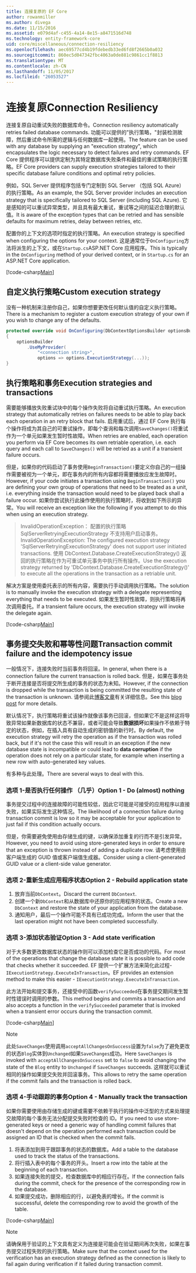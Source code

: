 ```yaml
---
title: 连接复原的 EF Core
author: rowanmiller
ms.author: divega
ms.date: 11/15/2016
ms.assetid: e079d4af-c455-4a14-8e15-a8471516d748
ms.technology: entity-framework-core
uid: core/miscellaneous/connection-resiliency
ms.openlocfilehash: aec69577cd4b19fdebedb33ed6fd8f2665b0a032
ms.sourcegitcommit: 860ec5d047342fbc4063a0de881c9861cc1f8813
ms.translationtype: MT
ms.contentlocale: zh-CN
ms.lasthandoff: 11/05/2017
ms.locfileid: "26053527"
---
```

# <a name="connection-resiliency"></a><span data-ttu-id="83ce1-102">连接复原</span><span class="sxs-lookup"><span data-stu-id="83ce1-102">Connection Resiliency</span></span>

<span data-ttu-id="83ce1-103">连接复原自动重试失败的数据库命令。</span><span class="sxs-lookup"><span data-stu-id="83ce1-103">Connection resiliency automatically retries failed database commands.</span></span> <span data-ttu-id="83ce1-104">功能可以提供的"执行策略，"封装检测故障，然后重试命令所需的逻辑与任何数据库一起使用。</span><span class="sxs-lookup"><span data-stu-id="83ce1-104">The feature can be used with any database by supplying an "execution strategy", which encapsulates the logic necessary to detect failures and retry commands.</span></span> <span data-ttu-id="83ce1-105">EF Core 提供程序可以提供定制为其特定数据库失败条件和最佳的重试策略的执行策略。</span><span class="sxs-lookup"><span data-stu-id="83ce1-105">EF Core providers can supply execution strategies tailored to their specific database failure conditions and optimal retry policies.</span></span>

<span data-ttu-id="83ce1-106">例如，SQL Server 提供程序包括专门定制到 SQL Server （包括 SQL Azure） 的执行策略。</span><span class="sxs-lookup"><span data-stu-id="83ce1-106">As an example, the SQL Server provider includes an execution strategy that is specifically tailored to SQL Server (including SQL Azure).</span></span> <span data-ttu-id="83ce1-107">它是感知的可以重试异常类型，并且具有最大重试，重试等之间的延迟合理的默认值。</span><span class="sxs-lookup"><span data-stu-id="83ce1-107">It is aware of the exception types that can be retried and has sensible defaults for maximum retries, delay between retries, etc.</span></span>

<span data-ttu-id="83ce1-108">配置你的上下文的选项时指定的执行策略。</span><span class="sxs-lookup"><span data-stu-id="83ce1-108">An execution strategy is specified when configuring the options for your context.</span></span> <span data-ttu-id="83ce1-109">这是通常位于`OnConfiguring`方法将派生的上下文，或在`Startup.cs`ASP.NET Core 应用程序。</span><span class="sxs-lookup"><span data-stu-id="83ce1-109">This is typically in the `OnConfiguring` method of your derived context, or in `Startup.cs` for an ASP.NET Core application.</span></span>

[!code-csharp[Main](../../../samples/core/Miscellaneous/ConnectionResiliency/Program.cs#OnConfiguring)]

## <a name="custom-execution-strategy"></a><span data-ttu-id="83ce1-110">自定义执行策略</span><span class="sxs-lookup"><span data-stu-id="83ce1-110">Custom execution strategy</span></span>

<span data-ttu-id="83ce1-111">没有一种机制来注册你自己，如果你想要更改任何默认值的自定义执行策略。</span><span class="sxs-lookup"><span data-stu-id="83ce1-111">There is a mechanism to register a custom execution strategy of your own if you wish to change any of the defaults.</span></span>

``` csharp
protected override void OnConfiguring(DbContextOptionsBuilder optionsBuilder)
{
    optionsBuilder
        .UseMyProvider(
            "<connection string>",
            options => options.ExecutionStrategy(...));
}
```

## <a name="execution-strategies-and-transactions"></a><span data-ttu-id="83ce1-112">执行策略和事务</span><span class="sxs-lookup"><span data-stu-id="83ce1-112">Execution strategies and transactions</span></span>

<span data-ttu-id="83ce1-113">需要能够播放失败重试块中的每个操作失败将自动重试执行策略。</span><span class="sxs-lookup"><span data-stu-id="83ce1-113">An execution strategy that automatically retries on failures needs to be able to play back each operation in an retry block that fails.</span></span> <span data-ttu-id="83ce1-114">启用重试后，通过 EF Core 执行每个操作将成为其自己的可重试操作，即每个查询和每次调用`SaveChanges()`将重试作为一个单元如果发生暂时性故障。</span><span class="sxs-lookup"><span data-stu-id="83ce1-114">When retries are enabled, each operation you perform via EF Core becomes its own retriable operation, i.e. each query and each call to `SaveChanges()` will be retried as a unit if a transient failure occurs.</span></span>

<span data-ttu-id="83ce1-115">但是，如果你的代码启动了事务使用`BeginTransaction()`要定义你自己的一组操作需要被视为一个单元，即在事务内的所有内容都将需要播放应发生故障时。</span><span class="sxs-lookup"><span data-stu-id="83ce1-115">However, if your code initiates a transaction using `BeginTransaction()` you are defining your own group of operations that need to be treated as a unit, i.e. everything inside the transaction would need to be played back shall a failure occur.</span></span> <span data-ttu-id="83ce1-116">如果你尝试执行此操作使用的执行策略时，将收到如下所示的异常。</span><span class="sxs-lookup"><span data-stu-id="83ce1-116">You will receive an exception like the following if you attempt to do this when using an execution strategy.</span></span>

> <span data-ttu-id="83ce1-117">InvalidOperationException： 配置的执行策略 SqlServerRetryingExecutionStrategy 不支持用户启动事务。</span><span class="sxs-lookup"><span data-stu-id="83ce1-117">InvalidOperationException: The configured execution strategy 'SqlServerRetryingExecutionStrategy' does not support user initiated transactions.</span></span> <span data-ttu-id="83ce1-118">使用 DbContext.Database.CreateExecutionStrategy() 返回的执行策略在作为可重试单元事务中执行所有操作。</span><span class="sxs-lookup"><span data-stu-id="83ce1-118">Use the execution strategy returned by 'DbContext.Database.CreateExecutionStrategy()' to execute all the operations in the transaction as a retriable unit.</span></span>

<span data-ttu-id="83ce1-119">解决方案是使用委托表示的所有内容，需要执行手动调用执行策略。</span><span class="sxs-lookup"><span data-stu-id="83ce1-119">The solution is to manually invoke the execution strategy with a delegate representing everything that needs to be executed.</span></span> <span data-ttu-id="83ce1-120">如果发生暂时性故障，则执行策略将再次调用委托。</span><span class="sxs-lookup"><span data-stu-id="83ce1-120">If a transient failure occurs, the execution strategy will invoke the delegate again.</span></span>

[!code-csharp[Main](../../../samples/core/Miscellaneous/ConnectionResiliency/Program.cs#ManualTransaction)]

## <a name="transaction-commit-failure-and-the-idempotency-issue"></a><span data-ttu-id="83ce1-121">事务提交失败和幂等性问题</span><span class="sxs-lookup"><span data-stu-id="83ce1-121">Transaction commit failure and the idempotency issue</span></span>

<span data-ttu-id="83ce1-122">一般情况下，连接失败时当前事务将回滚。</span><span class="sxs-lookup"><span data-stu-id="83ce1-122">In general, when there is a connection failure the current transaction is rolled back.</span></span> <span data-ttu-id="83ce1-123">但是，如果在事务处于断开连接是否将提交所生成的事务的状态为未知。</span><span class="sxs-lookup"><span data-stu-id="83ce1-123">However, if the connection is dropped while the transaction is being committed the resulting state of the transaction is unknown.</span></span> <span data-ttu-id="83ce1-124">请参阅此[博客文章](http://blogs.msdn.com/b/adonet/archive/2013/03/11/sql-database-connectivity-and-the-idempotency-issue.aspx)有关详细信息。</span><span class="sxs-lookup"><span data-stu-id="83ce1-124">See this [blog post](http://blogs.msdn.com/b/adonet/archive/2013/03/11/sql-database-connectivity-and-the-idempotency-issue.aspx) for more details.</span></span>

<span data-ttu-id="83ce1-125">默认情况下，执行策略将重试该操作就像该事务已回滚，但如果它不是这样这将导致异常如果新数据库的状态不兼容，或者可能会导致**数据损坏**如果操作不依赖于特定的状态，例如，在插入具有自动生成的密钥值的新行时。</span><span class="sxs-lookup"><span data-stu-id="83ce1-125">By default, the execution strategy will retry the operation as if the transaction was rolled back, but if it's not the case this will result in an exception if the new database state is incompatible or could lead to **data corruption** if the operation does not rely on a particular state, for example when inserting a new row with auto-generated key values.</span></span>

<span data-ttu-id="83ce1-126">有多种与此处理。</span><span class="sxs-lookup"><span data-stu-id="83ce1-126">There are several ways to deal with this.</span></span>

### <a name="option-1---do-almost-nothing"></a><span data-ttu-id="83ce1-127">选项 1-是否执行任何操作 （几乎）</span><span class="sxs-lookup"><span data-stu-id="83ce1-127">Option 1 - Do (almost) nothing</span></span>

<span data-ttu-id="83ce1-128">事务提交过程中的连接故障的可能性较低，因此它可能是可接受的应用程序以直接失败，如果实际发生这种情况。</span><span class="sxs-lookup"><span data-stu-id="83ce1-128">The likelihood of a connection failure during transaction commit is low so it may be acceptable for your application to just fail if this condition actually occurs.</span></span>

<span data-ttu-id="83ce1-129">但是，你需要避免使用由存储生成的键，以确保添加重复的行而不是引发异常。</span><span class="sxs-lookup"><span data-stu-id="83ce1-129">However, you need to avoid using store-generated keys in order to ensure that an exception is thrown instead of adding a duplicate row.</span></span> <span data-ttu-id="83ce1-130">请考虑使用由客户端生成的 GUID 值或客户端值生成器。</span><span class="sxs-lookup"><span data-stu-id="83ce1-130">Consider using a client-generated GUID value or a client-side value generator.</span></span>

### <a name="option-2---rebuild-application-state"></a><span data-ttu-id="83ce1-131">选项 2-重新生成应用程序状态</span><span class="sxs-lookup"><span data-stu-id="83ce1-131">Option 2 - Rebuild application state</span></span>

1. <span data-ttu-id="83ce1-132">放弃当前`DbContext`。</span><span class="sxs-lookup"><span data-stu-id="83ce1-132">Discard the current `DbContext`.</span></span>
2. <span data-ttu-id="83ce1-133">创建一个新`DbContext`和从数据库中还原你的应用程序的状态。</span><span class="sxs-lookup"><span data-stu-id="83ce1-133">Create a new `DbContext` and restore the state of your application from the database.</span></span>
3. <span data-ttu-id="83ce1-134">通知用户，最后一个操作可能不具有已成功完成。</span><span class="sxs-lookup"><span data-stu-id="83ce1-134">Inform the user that the last operation might not have been completed successfully.</span></span>

### <a name="option-3---add-state-verification"></a><span data-ttu-id="83ce1-135">选项 3-添加状态验证</span><span class="sxs-lookup"><span data-stu-id="83ce1-135">Option 3 - Add state verification</span></span>

<span data-ttu-id="83ce1-136">对于大多数更改数据库状态的操作则可以添加检查它是否成功的代码。</span><span class="sxs-lookup"><span data-stu-id="83ce1-136">For most of the operations that change the database state it is possible to add code that checks whether it succeeded.</span></span> <span data-ttu-id="83ce1-137">EF 提供一个扩展方法来简化此过程- `IExecutionStrategy.ExecuteInTransaction`。</span><span class="sxs-lookup"><span data-stu-id="83ce1-137">EF provides an extension method to make this easier - `IExecutionStrategy.ExecuteInTransaction`.</span></span>

<span data-ttu-id="83ce1-138">此方法开始和提交事务，还接受中的函数`verifySucceeded`在事务提交期间发生暂时性错误时调用的参数。</span><span class="sxs-lookup"><span data-stu-id="83ce1-138">This method begins and commits a transaction and also accepts a function in the `verifySucceeded` parameter that is invoked when a transient error occurs during the transaction commit.</span></span>

[!code-csharp[Main](../../../samples/core/Miscellaneous/ConnectionResiliency/Program.cs#Verification)]

> [!NOTE]
> <span data-ttu-id="83ce1-139">此处`SaveChanges`使用调用`acceptAllChangesOnSuccess`设置为`false`为了避免更改的状态`Blog`实体到`Unchanged`如果`SaveChanges`成功。</span><span class="sxs-lookup"><span data-stu-id="83ce1-139">Here `SaveChanges` is invoked with `acceptAllChangesOnSuccess` set to `false` to avoid changing the state of the `Blog` entity to `Unchanged` if `SaveChanges` succeeds.</span></span> <span data-ttu-id="83ce1-140">这样就可以重试相同的操作如果提交失败并回滚事务。</span><span class="sxs-lookup"><span data-stu-id="83ce1-140">This allows to retry the same operation if the commit fails and the transaction is rolled back.</span></span>

### <a name="option-4---manually-track-the-transaction"></a><span data-ttu-id="83ce1-141">选项 4-手动跟踪的事务</span><span class="sxs-lookup"><span data-stu-id="83ce1-141">Option 4 - Manually track the transaction</span></span>

<span data-ttu-id="83ce1-142">如果你需要使用由存储生成的键或需要不依赖于执行的操作中泛型的方式来处理提交故障的每个事务无法分配提交失败时检查的 ID。</span><span class="sxs-lookup"><span data-stu-id="83ce1-142">If you need to use store-generated keys or need a generic way of handling commit failures that doesn't depend on the operation performed each transaction could be assigned an ID that is checked when the commit fails.</span></span>

1. <span data-ttu-id="83ce1-143">将表添加到用于跟踪事务的状态的数据库。</span><span class="sxs-lookup"><span data-stu-id="83ce1-143">Add a table to the database used to track the status of the transactions.</span></span>
2. <span data-ttu-id="83ce1-144">将行插入表中的每个事务的开头。</span><span class="sxs-lookup"><span data-stu-id="83ce1-144">Insert a row into the table at the beginning of each transaction.</span></span>
3. <span data-ttu-id="83ce1-145">如果连接失败的提交，检查数据库中的相应行存在。</span><span class="sxs-lookup"><span data-stu-id="83ce1-145">If the connection fails during the commit, check for the presence of the corresponding row in the database.</span></span>
4. <span data-ttu-id="83ce1-146">如果提交成功，删除相应的行，以避免表的增长。</span><span class="sxs-lookup"><span data-stu-id="83ce1-146">If the commit is successful, delete the corresponding row to avoid the growth of the table.</span></span>

[!code-csharp[Main](../../../samples/core/Miscellaneous/ConnectionResiliency/Program.cs#Tracking)]

> [!NOTE]
> <span data-ttu-id="83ce1-147">请确保用于验证的上下文具有定义为连接是可能会在验证期间再次失败，如果在事务提交过程失败的执行策略。</span><span class="sxs-lookup"><span data-stu-id="83ce1-147">Make sure that the context used for the verification has an execution strategy defined as the connection is likely to fail again during verification if it failed during transaction commit.</span></span>
